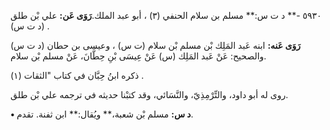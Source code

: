 ٥٩٣٠ -** د ت س:** مسلم بن سلام الحنفي (٣) ، أبو عبد الملك.**رَوَى عَن:** علي بْن طلق (د ت س) .

**رَوَى عَنه:** ابنه عَبد المَلِك بْن مسلم بْن سلام (ت س) ، وعيسى بن حطان (د ت س) والصحيح: عَنْ عَبد المَلِك (س) عَنْ عِيسَى بْنِ حِطَّانَ، عَنْ مسلم بْن سلام.

ذكره ابنُ حِبَّان في كتاب "الثقات (١) .

روى له أبو داود، والتِّرْمِذِيّ، والنَّسَائي، وقد كتبْنا حديثه في ترجمه علي بْن طلق.

**• د س:** مسلم بْن شعبة،** ويُقال:** ابن ثفنة. تقدم.
